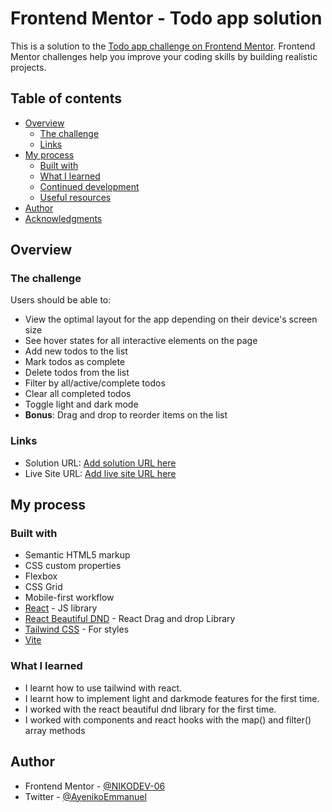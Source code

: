 # Frontend Mentor - Todo app solution

This is a solution to the [Todo app challenge on Frontend Mentor](https://www.frontendmentor.io/challenges/todo-app-Su1_KokOW). Frontend Mentor challenges help you improve your coding skills by building realistic projects.

## Table of contents

- [Overview](#overview)
  - [The challenge](#the-challenge)
  - [Links](#links)
- [My process](#my-process)
  - [Built with](#built-with)
  - [What I learned](#what-i-learned)
  - [Continued development](#continued-development)
  - [Useful resources](#useful-resources)
- [Author](#author)
- [Acknowledgments](#acknowledgments)

## Overview

### The challenge

Users should be able to:

- View the optimal layout for the app depending on their device's screen size
- See hover states for all interactive elements on the page
- Add new todos to the list
- Mark todos as complete
- Delete todos from the list
- Filter by all/active/complete todos
- Clear all completed todos
- Toggle light and dark mode
- **Bonus**: Drag and drop to reorder items on the list

### Links

- Solution URL: [Add solution URL here](https://github.com/NIKO-DEV06/Todo-App)
- Live Site URL: [Add live site URL here](https://todo-app-niko.netlify.app)

## My process

### Built with

- Semantic HTML5 markup
- CSS custom properties
- Flexbox
- CSS Grid
- Mobile-first workflow
- [React](https://reactjs.org/) - JS library
- [React Beautiful DND](https://www.npmjs.com/package/react-beautiful-dnd) - React Drag and drop Library
- [Tailwind CSS](https://tailwindcss.com/) - For styles
- [Vite](https://vitejs.dev/)

### What I learned

- I learnt how to use tailwind with react.
- I learnt how to implement light and darkmode features for the first time.
- I worked with the react beautiful dnd library for the first time.
- I worked with components and react hooks with the map() and filter() array methods

## Author

- Frontend Mentor - [@NIKODEV-06](https://www.frontendmentor.io/profile/NIKO-DEV06)
- Twitter - [@AyenikoEmmanuel](https://mobile.twitter.com/AyenikoEmmanuel)
